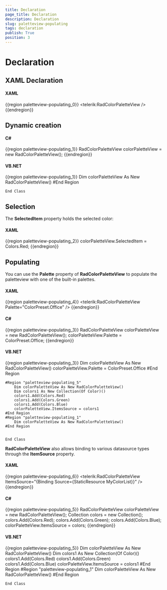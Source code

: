```yaml
---
title: Declaration
page_title: Declaration
description: Declaration
slug: paletteview-populating
tags: declaration
publish: True
position: 3
---
```


# Declaration



## XAML Declaration

#### __XAML__

{{region paletteview-populating_0}}
	<telerik:RadColorPaletteView />
	{{endregion}}



## Dynamic creation

#### __C#__

{{region paletteview-populating_1}}
	RadColorPaletteView colorPaletteView = new RadColorPaletteView();
	{{endregion}}



#### __VB.NET__

{{region paletteview-populating_1}}
		Dim colorPaletteView As New RadColorPaletteView()
	#End Region
	
	
	End Class



## Selection

The __SelectedItem__ property holds the selected color:
				

#### __XAML__

{{region paletteview-populating_2}}
	colorPaletteView.SelectedItem = Colors.Red;
	{{endregion}}



## Populating

You can use the __Palette__ property of __RadColorPaletteView__ to populate the paletteview with one of the built-in palettes.
				

#### __XAML__

{{region paletteview-populating_4}}
	<telerik:RadColorPaletteView Palette="ColorPreset.Office" />
	{{endregion}}



#### __C#__

{{region paletteview-populating_3}}
	RadColorPaletteView colorPaletteView = new RadColorPaletteView();
	colorPaletteView.Palette = ColorPreset.Office;
	{{endregion}}



#### __VB.NET__

{{region paletteview-populating_3}}
		Dim colorPaletteView As New RadColorPaletteView()
		colorPaletteView.Palette = ColorPreset.Office
	#End Region
	
	#Region "paletteview-populating_5"
		Dim colorPaletteView As New RadColorPaletteView()
		Dim colors1 As New Collection(Of Color)()
		colors1.Add(Colors.Red)
		colors1.Add(Colors.Green)
		colors1.Add(Colors.Blue)
		colorPaletteView.ItemsSource = colors1
	#End Region
	#Region "paletteview-populating_1"
		Dim colorPaletteView As New RadColorPaletteView()
	#End Region
	
	
	End Class



__RadColorPaletteView__  also allows binding to various datasource types through the __ItemSource__ property.
				

#### __XAML__

{{region paletteview-populating_6}}
	<telerik:RadColorPaletteView ItemsSource="{Binding Source={StaticResource MyColorList}}" />
	{{endregion}}



#### __C#__

{{region paletteview-populating_5}}
	RadColorPaletteView colorPaletteView = new RadColorPaletteView();
	Collection<Color> colors = new Collection<Color>();
	colors.Add(Colors.Red);
	colors.Add(Colors.Green);
	colors.Add(Colors.Blue);
	colorPaletteView.ItemsSource = colors;
	{{endregion}}



#### __VB.NET__

{{region paletteview-populating_5}}
		Dim colorPaletteView As New RadColorPaletteView()
		Dim colors1 As New Collection(Of Color)()
		colors1.Add(Colors.Red)
		colors1.Add(Colors.Green)
		colors1.Add(Colors.Blue)
		colorPaletteView.ItemsSource = colors1
	#End Region
	#Region "paletteview-populating_1"
		Dim colorPaletteView As New RadColorPaletteView()
	#End Region
	
	
	End Class


